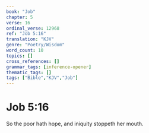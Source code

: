 ```yaml
---
book: "Job"
chapter: 5
verse: 16
ordinal_verse: 12968
ref: "Job 5:16"
translation: "KJV"
genre: "Poetry/Wisdom"
word_count: 10
topics: []
cross_references: []
grammar_tags: [inference-opener]
thematic_tags: []
tags: ["Bible","KJV","Job"]
---
```


# Job 5:16

So the poor hath hope, and iniquity stoppeth her mouth.
